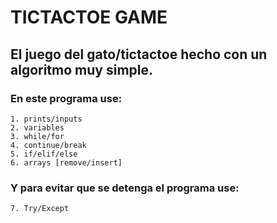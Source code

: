 # TICTACTOE GAME

## El juego del gato/tictactoe hecho con un algoritmo muy simple. 

### En este programa use:

    1. prints/inputs 
    2. variables
    3. while/for
    4. continue/break
    5. if/elif/else
    6. arrays [remove/insert]

### Y para evitar que se detenga el programa use:

    7. Try/Except
